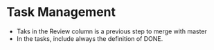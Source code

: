 # Task Management

* Taks in the Review column is a previous step to merge with master
* In the tasks, include always the definition of DONE.